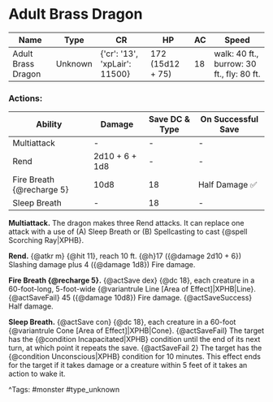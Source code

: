 # Adult Brass Dragon

| Name | Type | CR | HP | AC | Speed |
|------|------|----|----|----|-------|
| Adult Brass Dragon | Unknown | {'cr': '13', 'xpLair': 11500} | 172 (15d12 + 75) | 18 | walk: 40 ft., burrow: 30 ft., fly: 80 ft. |

### Actions:

| Ability | Damage | Save DC & Type | On Successful Save |
|---------|--------|----------------|--------------------|
| Multiattack | - | - | - |
| Rend | 2d10 + 6 + 1d8 | - | - |
| Fire Breath {@recharge 5} | 10d8 | 18 | Half Damage ✅ |
| Sleep Breath | - | 18 | - |


**Multiattack.** The dragon makes three Rend attacks. It can replace one attack with a use of (A) Sleep Breath or (B) Spellcasting to cast {@spell Scorching Ray|XPHB}.

**Rend.** {@atkr m} {@hit 11}, reach 10 ft. {@h}17 ({@damage 2d10 + 6}) Slashing damage plus 4 ({@damage 1d8}) Fire damage.

**Fire Breath {@recharge 5}.** {@actSave dex} {@dc 18}, each creature in a 60-foot-long, 5-foot-wide {@variantrule Line [Area of Effect]|XPHB|Line}. {@actSaveFail} 45 ({@damage 10d8}) Fire damage. {@actSaveSuccess} Half damage.

**Sleep Breath.** {@actSave con} {@dc 18}, each creature in a 60-foot {@variantrule Cone [Area of Effect]|XPHB|Cone}. {@actSaveFail} The target has the {@condition Incapacitated|XPHB} condition until the end of its next turn, at which point it repeats the save. {@actSaveFail 2} The target has the {@condition Unconscious|XPHB} condition for 10 minutes. This effect ends for the target if it takes damage or a creature within 5 feet of it takes an action to wake it.

^Tags: #monster #type_unknown